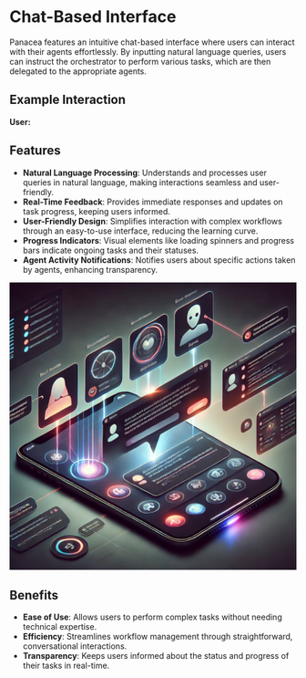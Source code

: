 # Chat-Based Interface

Panacea features an intuitive chat-based interface where users can interact with their agents effortlessly. By inputting natural language queries, users can instruct the orchestrator to perform various tasks, which are then delegated to the appropriate agents.

## Example Interaction

**User:**



## Features

- **Natural Language Processing**: Understands and processes user queries in natural language, making interactions seamless and user-friendly.
- **Real-Time Feedback**: Provides immediate responses and updates on task progress, keeping users informed.
- **User-Friendly Design**: Simplifies interaction with complex workflows through an easy-to-use interface, reducing the learning curve.
- **Progress Indicators**: Visual elements like loading spinners and progress bars indicate ongoing tasks and their statuses.
- **Agent Activity Notifications**: Notifies users about specific actions taken by agents, enhancing transparency.

![System Architecture Diagram](images/user_interface.png)

## Benefits

- **Ease of Use**: Allows users to perform complex tasks without needing technical expertise.
- **Efficiency**: Streamlines workflow management through straightforward, conversational interactions.
- **Transparency**: Keeps users informed about the status and progress of their tasks in real-time.
